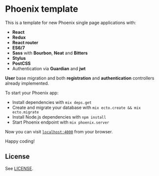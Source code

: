 Phoenix template
================

This is a template for new Phoenix single page applications with:

-	**React**
-	**Redux**
-	**React router**
-	**ES6/7**
-	**Sass** with **Bourbon**, **Neat** and **Bitters**
-	**Stylus**
-	**PostCSS**
-	Authentication via **Guardian** and **jwt**

**User** base migration and both **registration** and **authentication** controllers already implemented.

To start your Phoenix app:

-	Install dependencies with `mix deps.get`
-	Create and migrate your database with `mix ecto.create && mix ecto.migrate`
-	Install Node.js dependencies with `npm install`
-	Start Phoenix endpoint with `mix phoenix.server`

Now you can visit [`localhost:4000`](http://localhost:4000) from your browser.

Happy coding!

License
-------

See [LICENSE](LICENSE).
